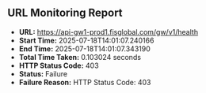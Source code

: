 ## URL Monitoring Report

- **URL:** https://api-gw1-prod1.fisglobal.com/gw/v1/health
- **Start Time:** 2025-07-18T14:01:07.240166
- **End Time:** 2025-07-18T14:01:07.343190
- **Total Time Taken:** 0.103024 seconds
- **HTTP Status Code:** 403
- **Status:** Failure
- **Failure Reason:** HTTP Status Code: 403
